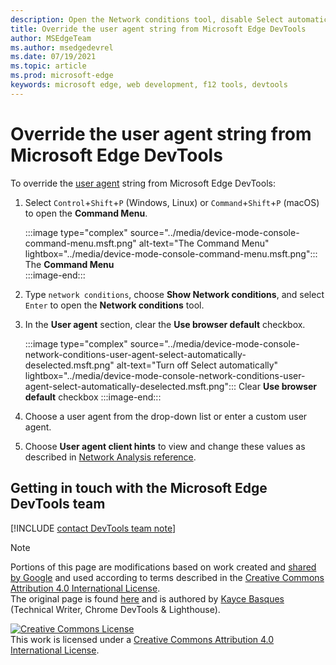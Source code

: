 ```yaml
---
description: Open the Network conditions tool, disable Select automatically, and choose from the list or enter a custom string.
title: Override the user agent string from Microsoft Edge DevTools
author: MSEdgeTeam
ms.author: msedgedevrel
ms.date: 07/19/2021
ms.topic: article
ms.prod: microsoft-edge
keywords: microsoft edge, web development, f12 tools, devtools
---
```

<!-- Copyright Kayce Basques 

   Licensed under the Apache License, Version 2.0 (the "License");
   you may not use this file except in compliance with the License.
   You may obtain a copy of the License at

       https://www.apache.org/licenses/LICENSE-2.0

   Unless required by applicable law or agreed to in writing, software
   distributed under the License is distributed on an "AS IS" BASIS,
   WITHOUT WARRANTIES OR CONDITIONS OF ANY KIND, either express or implied.
   See the License for the specific language governing permissions and
   limitations under the License.  -->
# Override the user agent string from Microsoft Edge DevTools  

To override the [user agent][MDNUserAgent] string from Microsoft Edge DevTools:  

1. Select `Control`+`Shift`+`P` \(Windows, Linux\) or `Command`+`Shift`+`P` \(macOS\) to open the **Command Menu**.  
    
    :::image type="complex" source="../media/device-mode-console-command-menu.msft.png" alt-text="The Command Menu" lightbox="../media/device-mode-console-command-menu.msft.png":::
       The **Command Menu**  
    :::image-end:::  
    
1. Type `network conditions`, choose **Show Network conditions**, and select `Enter` to open the **Network conditions** tool.  
1. In the **User agent** section, clear the **Use browser default** checkbox.  
    
    :::image type="complex" source="../media/device-mode-console-network-conditions-user-agent-select-automatically-deselected.msft.png" alt-text="Turn off Select automatically" lightbox="../media/device-mode-console-network-conditions-user-agent-select-automatically-deselected.msft.png":::
       Clear **Use browser default** checkbox 
    :::image-end:::  
    
1. Choose a user agent from the drop-down list or enter a custom user agent.
1. Choose **User agent client hints** to view and  change these values as described in [Network Analysis reference](https://docs.microsoft.com/en-us/microsoft-edge/devtools-guide-chromium/network/reference).
    
## Getting in touch with the Microsoft Edge DevTools team  

[!INCLUDE [contact DevTools team note](../includes/contact-devtools-team-note.md)]  

<!-- links -->  

[MDNUserAgent]: https://developer.mozilla.org/docs/Glossary/User_agent "User agent | MDN"  

> [!NOTE]
> Portions of this page are modifications based on work created and [shared by Google][GoogleSitePolicies] and used according to terms described in the [Creative Commons Attribution 4.0 International License][CCA4IL].  
> The original page is found [here](https://developers.google.com/web/tools/chrome-devtools/device-mode/override-user-agent) and is authored by [Kayce Basques][KayceBasques] \(Technical Writer, Chrome DevTools \& Lighthouse\).  

[![Creative Commons License][CCby4Image]][CCA4IL]  
This work is licensed under a [Creative Commons Attribution 4.0 International License][CCA4IL].  

[CCA4IL]: https://creativecommons.org/licenses/by/4.0  
[CCby4Image]: https://i.creativecommons.org/l/by/4.0/88x31.png  
[GoogleSitePolicies]: https://developers.google.com/terms/site-policies  
[KayceBasques]: https://developers.google.com/web/resources/contributors#kayce-basques  
